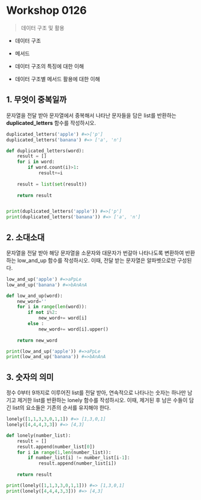 # Workshop 0126

> 데이터 구조 및 활용

* 데이터 구조
* 메서드



* 데이터 구조의 특징에 대한 이해
* 데이터 구조별 메서드 활용에 대한 이해





## 1. 무엇이 중복일까

문자열을 전달 받아 문자열에서 중복해서 나타난 문자들을 담은 list를 반환하는 **duplicated_letters** 함수를 작성하시오.

```python
duplicated_letters('apple') #=>['p']
duplicated_letters('banana') #=> ['a', 'n']
```

```python
def duplicated_letters(word):
    result = []
    for i in word:
        if word.count(i)>1:
            result+=i
    
    result = list(set(result))
    
    return result


print(duplicated_letters('apple')) #=>['p']
print(duplicated_letters('banana')) #=> ['a', 'n']

```





## 2. 소대소대

문자열을 전달 받아 해당 문자열을 소문자와 대문자가 번갈아 나타나도록 변환하여 반환하는 low_and_up 함수를 작성하시오. 이때, 전달 받는 문자열은 알파벳으로만 구성된다.

```python
low_and_up('apple') #=>aPpLe
low_and_up('banana') #=>bAnAnA
```

```python
def low_and_up(word):
    new_word=''
    for i in range(len(word)):
        if not i%2:
            new_word+= word[i]
        else :
            new_word+= word[i].upper()
        
    return new_word

print(low_and_up('apple')) #=>aPpLe
print(low_and_up('banana')) #=>bAnAnA
```



## 3. 숫자의 의미

정수 0부터 9까지로 이루어진 list를 전달 받아, 연속적으로 나타나는 숫자는 하나만 남기고 제거한 list를 반환하는 lonely 함수를 작성하시오. 이때, 제거된 후 남은 수들이 담긴 list의 요소들은 기존의 순서를 유지해야 한다.

```python
lonely([1,1,3,3,0,1,1]) #=> [1,3,0,1]
lonely([4,4,4,3,3]) #=> [4,3]
```

```python
def lonely(number_list):
    result = []
    result.append(number_list[0])
    for i in range(1,len(number_list)):
        if number_list[i] != number_list[i-1]:
            result.append(number_list[i])
    
    return result

print(lonely([1,1,3,3,0,1,1])) #=> [1,3,0,1]
print(lonely([4,4,4,3,3])) #=> [4,3]
```

